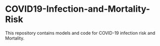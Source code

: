 # COVID19-Infection-and-Mortality-Risk
This repository contains models and code for COVID-19 infection risk and Mortality.
